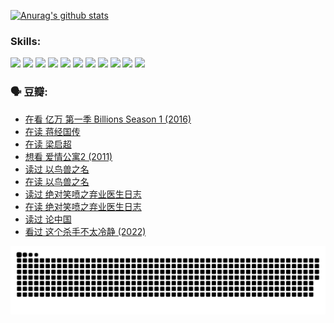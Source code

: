 
[![Anurag's github stats](https://github-readme-stats.vercel.app/api?username=w940853815)](https://github.com/anuraghazra/github-readme-stats)

### Skills:

<code><img height="32" src="https://cdn.jsdelivr.net/npm/simple-icons@v5/icons/python.svg"></code>
<code><img height="32" src="https://cdn.jsdelivr.net/npm/simple-icons@v5/icons/javascript.svg"></code>
<code><img height="32" src="https://cdn.jsdelivr.net/npm/simple-icons@v5/icons/django.svg"></code>
<code><img height="32" src="https://cdn.jsdelivr.net/npm/simple-icons@v5/icons/flask.svg"></code>
<code><img height="32" src="https://cdn.jsdelivr.net/npm/simple-icons@v5/icons/vuetify.svg"></code>
<code><img height="32" src="https://cdn.jsdelivr.net/npm/simple-icons@v5/icons/git.svg"></code>
<code><img height="32" src="https://cdn.jsdelivr.net/npm/simple-icons@v5/icons/docker.svg"></code>
<code><img height="32" src="https://cdn.jsdelivr.net/npm/simple-icons@v5/icons/postgresql.svg"></code>
<code><img height="32" src="https://cdn.jsdelivr.net/npm/simple-icons@v5/icons/elasticsearch.svg"></code>
<code><img height="32" src="https://cdn.jsdelivr.net/npm/simple-icons@v5/icons/macos.svg"></code>
<code><img height="32" src="https://cdn.jsdelivr.net/npm/simple-icons@v5/icons/linux.svg"></code>

### 🗣 豆瓣:

<!-- DOUBAN-ACTIVITIES:START -->
- [在看 亿万 第一季 Billions Season 1‎ (2016)](https://www.douban.com/people/136069238/status/3878098700/?_i=53654828)
- [在读 蒋经国传](https://www.douban.com/people/136069238/status/3877458956/?_i=53654828)
- [在读 梁启超](https://www.douban.com/people/136069238/status/3876806133/?_i=53654828)
- [想看 爱情公寓2‎ (2011)](https://www.douban.com/people/136069238/status/3876682115/?_i=53654828)
- [读过 以鸟兽之名](https://www.douban.com/people/136069238/status/3876369302/?_i=53654828)
- [在读 以鸟兽之名](https://www.douban.com/people/136069238/status/3869094471/?_i=53654828)
- [读过 绝对笑喷之弃业医生日志](https://www.douban.com/people/136069238/status/3869093225/?_i=53654828)
- [在读 绝对笑喷之弃业医生日志](https://www.douban.com/people/136069238/status/3862106751/?_i=53654828)
- [读过 论中国](https://www.douban.com/people/136069238/status/3862105795/?_i=53654828)
- [看过 这个杀手不太冷静‎ (2022)](https://www.douban.com/people/136069238/status/3856458693/?_i=53654828)
<!-- DOUBAN-ACTIVITIES:END -->


![Snake animation](https://raw.githubusercontent.com/w940853815/w940853815/output/github-contribution-grid-snake.svg)

<!--
**w940853815/w940853815** is a ✨ _special_ ✨ repository because its `README.md` (this file) appears on your GitHub profile.

Here are some ideas to get you started:

- 🔭 I’m currently working on ...
- 🌱 I’m currently learning ...
- 👯 I’m looking to collaborate on ...
- 🤔 I’m looking for help with ...
- 💬 Ask me about ...
- 📫 How to reach me: ...
- 😄 Pronouns: ...
- ⚡ Fun fact: ...
-->
